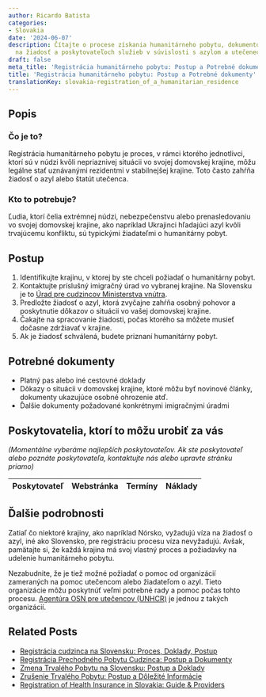 ```yaml
---
author: Ricardo Batista
categories:
- Slovakia
date: '2024-06-07'
description: Čítajte o procese získania humanitárneho pobytu, dokumentoch potrebných
  na žiadosť a poskytovateľoch služieb v súvislosti s azylom a utečenectvom.
draft: false
meta_title: 'Registrácia humanitárneho pobytu: Postup a Potrebné dokumenty'
title: 'Registrácia humanitárneho pobytu: Postup a Potrebné dokumenty'
translationKey: slovakia-registration_of_a_humanitarian_residence
---
```



## Popis
### Čo je to?
Registrácia humanitárneho pobytu je proces, v rámci ktorého jednotlivci, ktorí sú v núdzi kvôli nepriaznivej situácii vo svojej domovskej krajine, môžu legálne stať uznávanými rezidentmi v stabilnejšej krajine. Toto často zahŕňa žiadosť o azyl alebo štatút utečenca.

### Kto to potrebuje?
Ľudia, ktorí čelia extrémnej núdzi, nebezpečenstvu alebo prenasledovaniu vo svojej domovskej krajine, ako napríklad Ukrajinci hľadajúci azyl kvôli trvajúcemu konfliktu, sú typickými žiadateľmi o humanitárny pobyt.

## Postup
1. Identifikujte krajinu, v ktorej by ste chceli požiadať o humanitárny pobyt.
2. Kontaktujte príslušný imigračný úrad vo vybranej krajine. Na Slovensku je to [Úrad pre cudzincov Ministerstva vnútra](https://www.minv.sk/).
3. Predložte žiadosť o azyl, ktorá zvyčajne zahŕňa osobný pohovor a poskytnutie dôkazov o situácii vo vašej domovskej krajine.
4. Čakajte na spracovanie žiadosti, počas ktorého sa môžete musieť dočasne zdržiavať v krajine.
5. Ak je žiadosť schválená, budete priznaní humanitárny pobyt.

## Potrebné dokumenty
- Platný pas alebo iné cestovné doklady
- Dôkazy o situácii v domovskej krajine, ktoré môžu byť novinové články, dokumenty ukazujúce osobné ohrozenie atď.
- Ďalšie dokumenty požadované konkrétnymi imigračnými úradmi

## Poskytovatelia, ktorí to môžu urobiť za vás

_(Momentálne vyberáme najlepších poskytovateľov. Ak ste poskytovateľ alebo poznáte poskytovateľa, kontaktujte nás alebo upravte stránku priamo)_

| Poskytovateľ    |     Webstránka  |     Termíny      |       Náklady    |
| :-------------: | :-------------: |  :-------------: | :-------------: |

## Ďalšie podrobnosti
Zatiaľ čo niektoré krajiny, ako napríklad Nórsko, vyžadujú víza na žiadosť o azyl, iné ako Slovensko, pre registráciu procesu víza nevyžadujú. Avšak, pamätajte si, že každá krajina má svoj vlastný proces a požiadavky na udelenie humanitárneho pobytu.

Nezabudnite, že je tiež možné požiadať o pomoc od organizácií zameraných na pomoc utečencom alebo žiadateľom o azyl. Tieto organizácie môžu poskytnúť veľmi potrebné rady a pomoc počas tohto procesu. [Agentúra OSN pre utečencov (UNHCR)](https://www.unhcr.org/) je jednou z takých organizácií.
## Related Posts

- [Registrácia cudzinca na Slovensku: Proces, Doklady, Postup](https://tramitit.com/sk/guides/slovakia/registracia_cudzieho_statneho_prislusnika/)
- [Registrácia Prechodného Pobytu Cudzinca: Postup a Dokumenty](https://tramitit.com/sk/guides/slovakia/registracia_prechodneho_pobytu_cudzinca/)
- [Zmena Trvalého Pobytu na Slovensku: Postup a Doklady](https://tramitit.com/sk/guides/slovakia/zmena_trvaleho_pobytu/)
- [Zrušenie Trvalého Pobytu: Postup a Dôležité Informácie](https://tramitit.com/sk/guides/slovakia/zrusenie_trvaleho_pobytu/)
- [Registration of Health Insurance in Slovakia: Guide & Providers](https://tramitit.com/sk/guides/slovakia/prihlasenie_do_zdravotnej_poistovne/)